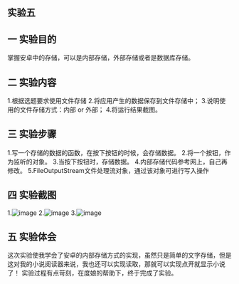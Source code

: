 ## 实验五

## 一 实验目的
 掌握安卓中的存储，可以是内部存储，外部存储或者是数据库存储。

## 二 实验内容
 1.根据选题要求使用文件存储
 2.将应用产生的数据保存到文件存储中；
 3.说明使用的文件存储方式：内部 or 外部；
 4.将运行结果截图。
## 三 实验步骤
 1.写一个存储的数据的函数，在按下按钮的时候，会存储数据。
 2.将一个按钮，作为监听的对象。
 3.当按下按钮时，存储数据。
 4.内部存储代码参考网上，自己再修改。
 5.FileOutputStream文件处理流对象，通过该对象可进行写入操作
 
## 四 实验截图
1.![image](https://github.com/liangzhuoh/android-labs-2018/blob/master/soft1614080902328/cc.png) 
2.![image](https://github.com/liangzhuoh/android-labs-2018/blob/master/soft1614080902328/cc1.png) 
3.![image](https://github.com/liangzhuoh/android-labs-2018/blob/master/soft1614080902328/cc2.png) 

## 五 实验体会
 这次实验使我学会了安卓的内部存储方式的实现，虽然只是简单的文字存储，但是这对我的小说阅读器来说，我也还可以实现读取，那就可以实现点开就显示小说了！
 实验过程有点苛刻，在度娘的帮助下，终于完成了实验。
